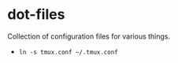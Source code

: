 # dot-files

Collection of configuration files for various things.

 - `ln -s tmux.conf ~/.tmux.conf`
